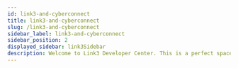 ```yaml
---
id: link3-and-cyberconnect
title: link3-and-cyberconnect
slug: /link3-and-cyberconnect
sidebar_label: link3-and-cyberconnect
sidebar_position: 2
displayed_sidebar: link3Sidebar
description: Welcome to Link3 Developer Center. This is a perfect space for you to learn about the Link3 Protocol, get inspired, and start building meaningful social experiences for users.
---
```

